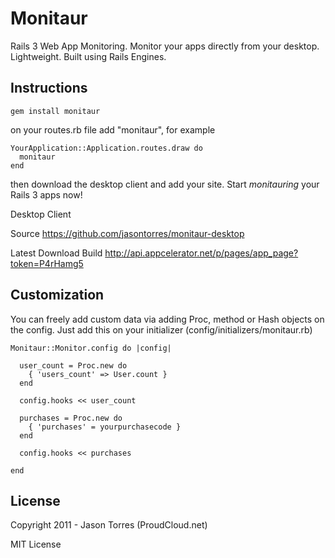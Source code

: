 Monitaur
=============

Rails 3 Web App Monitoring. Monitor your apps directly from your desktop. Lightweight. Built using Rails Engines.

Instructions
-----------

    gem install monitaur
    
on your routes.rb file add "monitaur", for example

    YourApplication::Application.routes.draw do
      monitaur
    end

then download the desktop client and add your site. Start *monitauring* your Rails 3 apps now!

Desktop Client

Source
    https://github.com/jasontorres/monitaur-desktop

Latest Download Build
    http://api.appcelerator.net/p/pages/app_page?token=P4rHamg5
        

Customization
-----------

You can freely add custom data via adding Proc, method or Hash objects on the config. Just add this on your initializer (config/initializers/monitaur.rb)

    Monitaur::Monitor.config do |config|
      
      user_count = Proc.new do
        { 'users_count' => User.count }
      end

      config.hooks << user_count

      purchases = Proc.new do
        { 'purchases' = yourpurchasecode }
      end

      config.hooks << purchases

    end

License
-----------

Copyright 2011 - Jason Torres (ProudCloud.net) 

MIT License 
